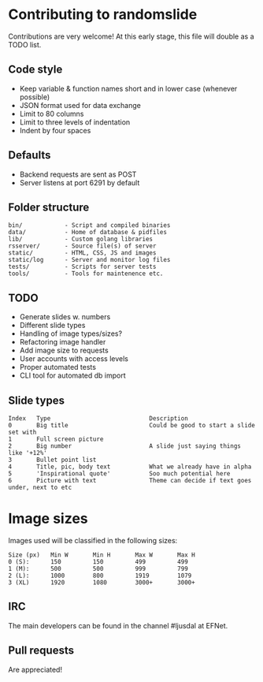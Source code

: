 # Contributing to randomslide
Contributions are very welcome! At this early stage, this file will double as a TODO list.

## Code style
* Keep variable & function names short and in lower case (whenever possible)
* JSON format used for data exchange
* Limit to 80 columns
* Limit to three levels of indentation
* Indent by four spaces

## Defaults
* Backend requests are sent as POST
* Server listens at port 6291 by default

## Folder structure
```
bin/            - Script and compiled binaries
data/           - Home of database & pidfiles
lib/            - Custom golang libraries
rsserver/       - Source file(s) of server
static/         - HTML, CSS, JS and images
static/log      - Server and monitor log files
tests/          - Scripts for server tests
tools/          - Tools for maintenence etc.
```

## TODO
* Generate slides w. numbers
* Different slide types
* Handling of image types/sizes?
* Refactoring image handler
* Add image size to requests
* User accounts with access levels
* Proper automated tests
* CLI tool for automated db import

## Slide types
```
Index   Type                            Description
0       Big title                       Could be good to start a slide set with
1       Full screen picture
2       Big number                      A slide just saying things like '+12%'
3       Bullet point list
4       Title, pic, body text           What we already have in alpha
5       'Inspirational quote'           Soo much potential here
6       Picture with text               Theme can decide if text goes under, next to etc
```

# Image sizes
Images used will be classified in the following sizes:
```
Size (px)   Min W       Min H       Max W       Max H
0 (S):      150         150         499         499
1 (M):      500         500         999         799
2 (L):      1000        800         1919        1079
3 (XL)      1920        1080        3000+       3000+
```

## IRC
The main developers can be found in the channel #ljusdal at EFNet.

## Pull requests
Are appreciated!
